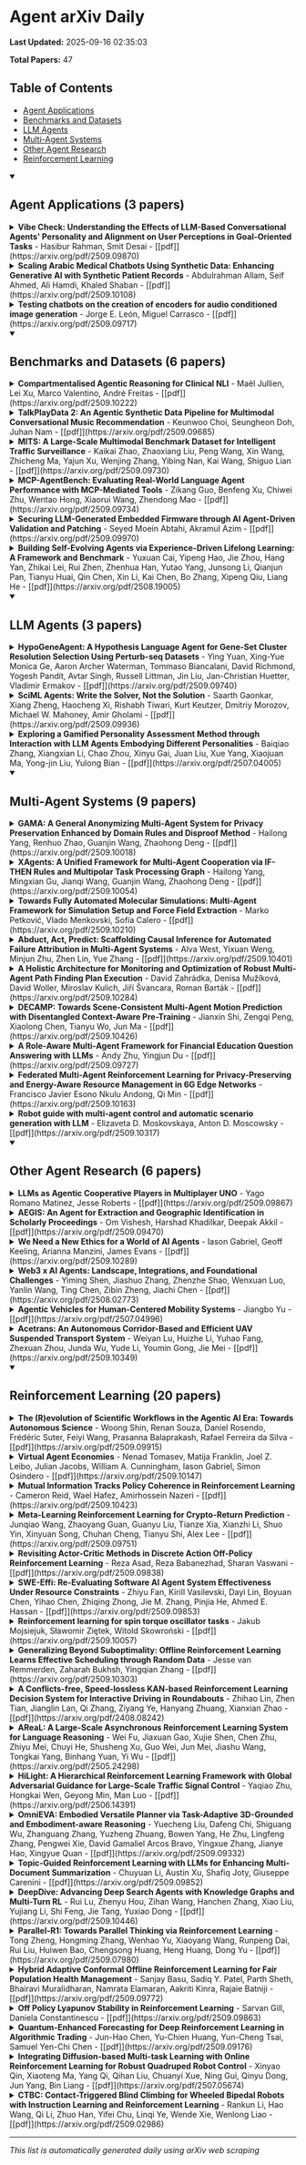 # Agent arXiv Daily

**Last Updated:** 2025-09-16 02:35:03

**Total Papers:** 47

## Table of Contents

- [Agent Applications](#agent-applications)
- [Benchmarks and Datasets](#benchmarks-and-datasets)
- [LLM Agents](#llm-agents)
- [Multi-Agent Systems](#multi-agent-systems)
- [Other Agent Research](#other-agent-research)
- [Reinforcement Learning](#reinforcement-learning)

<details open>
<summary><h2>Agent Applications (3 papers)</h2></summary>

<details>
<summary><strong>Vibe Check: Understanding the Effects of LLM-Based Conversational Agents' Personality and Alignment on User Perceptions in Goal-Oriented Tasks</strong> - Hasibur Rahman, Smit Desai - [[pdf]](https://arxiv.org/pdf/2509.09870)</summary>

**Abstract:** Large language models (LLMs) enable conversational agents (CAs) to express distinctive personalities, raising new questions about how such designs shape user perceptions. This study investigates how personality expression levels and user-agent personality alignment influence perceptions in goal-oriented tasks. In a between-subjects experiment (N=150), participants completed travel planning with CAs exhibiting low, medium, or high expression across the Big Five traits, controlled via our novel Trait Modulation Keys framework. Results revealed an inverted-U relationship: medium expression produced the most positive evaluations across Intelligence, Enjoyment, Anthropomorphism, Intention to Adopt, Trust, and Likeability, significantly outperforming both extremes. Personality alignment further enhanced outcomes, with Extraversion and Emotional Stability emerging as the most influential traits. Cluster analysis identified three distinct compatibility profiles, with "Well-Aligned" users reporting substantially positive perceptions. These findings demonstrate that personality expression and strategic trait alignment constitute optimal design targets for CA personality, offering design implications as LLM-based CAs become increasingly prevalent.

**arXiv ID:** 2509.09870
</details>

<details>
<summary><strong>Scaling Arabic Medical Chatbots Using Synthetic Data: Enhancing Generative AI with Synthetic Patient Records</strong> - Abdulrahman Allam, Seif Ahmed, Ali Hamdi, Khaled Shaban - [[pdf]](https://arxiv.org/pdf/2509.10108)</summary>

**Abstract:** The development of medical chatbots in Arabic is significantly constrained by the scarcity of large-scale, high-quality annotated datasets. While prior efforts compiled a dataset of 20,000 Arabic patient-doctor interactions from social media to fine-tune large language models (LLMs), model scalability and generalization remained limited. In this study, we propose a scalable synthetic data augmentation strategy to expand the training corpus to 100,000 records. Using advanced generative AI systems ChatGPT-4o and Gemini 2.5 Pro we generated 80,000 contextually relevant and medically coherent synthetic question-answer pairs grounded in the structure of the original dataset. These synthetic samples were semantically filtered, manually validated, and integrated into the training pipeline. We fine-tuned five LLMs, including Mistral-7B and AraGPT2, and evaluated their performance using BERTScore metrics and expert-driven qualitative assessments. To further analyze the effectiveness of synthetic sources, we conducted an ablation study comparing ChatGPT-4o and Gemini-generated data independently. The results showed that ChatGPT-4o data consistently led to higher F1-scores and fewer hallucinations across all models. Overall, our findings demonstrate the viability of synthetic augmentation as a practical solution for enhancing domain-specific language models in-low resource medical NLP, paving the way for more inclusive, scalable, and accurate Arabic healthcare chatbot systems.

**arXiv ID:** 2509.10108
</details>

<details>
<summary><strong>Testing chatbots on the creation of encoders for audio conditioned image generation</strong> - Jorge E. León, Miguel Carrasco - [[pdf]](https://arxiv.org/pdf/2509.09717)</summary>

**Abstract:** On one hand, recent advances in chatbots has led to a rising popularity in using these models for coding tasks. On the other hand, modern generative image models primarily rely on text encoders to translate semantic concepts into visual representations, even when there is clear evidence that audio can be employed as input as well. Given the previous, in this work, we explore whether state-of-the-art conversational agents can design effective audio encoders to replace the CLIP text encoder from Stable Diffusion 1.5, enabling image synthesis directly from sound. We prompted five publicly available chatbots to propose neural architectures to work as these audio encoders, with a set of well-explained shared conditions. Each valid suggested encoder was trained on over two million context related audio-image-text observations, and evaluated on held-out validation and test sets using various metrics, together with a qualitative analysis of their generated images. Although almost all chatbots generated valid model designs, none achieved satisfactory results, indicating that their audio embeddings failed to align reliably with those of the original text encoder. Among the proposals, the Gemini audio encoder showed the best quantitative metrics, while the Grok audio encoder produced more coherent images (particularly, when paired with the text encoder). Our findings reveal a shared architectural bias across chatbots and underscore the remaining coding gap that needs to be bridged in future versions of these models. We also created a public demo so everyone could study and try out these audio encoders. Finally, we propose research questions that should be tackled in the future, and encourage other researchers to perform more focused and highly specialized tasks like this one, so the respective chatbots cannot make use of well-known solutions and their creativity/reasoning is fully tested.

**arXiv ID:** 2509.09717
</details>

</details>

<details open>
<summary><h2>Benchmarks and Datasets (6 papers)</h2></summary>

<details>
<summary><strong>Compartmentalised Agentic Reasoning for Clinical NLI</strong> - Maël Jullien, Lei Xu, Marco Valentino, André Freitas - [[pdf]](https://arxiv.org/pdf/2509.10222)</summary>

**Abstract:** A common assumption holds that scaling data and parameters yields increasingly structured, generalisable internal representations. We interrogate this assumption in clinical natural language inference (NLI) by adopting a benchmark decomposed into four reasoning families, Causal Attribution, Compositional Grounding, Epistemic Verification, and Risk State Abstraction, and introducing CARENLI, a Compartmentalised Agentic Reasoning for Clinical NLI that separates knowledge access from principled inference. CARENLI routes each premise, statement pair to a family specific solver and enforces auditable procedures via a planner, verifier, and refiner.
Across four LLMs, CARENLI improves fidelity by up to 42 points, reaching 98.0% in Causal Attribution and 81.2% in Risk State Abstraction. Verifiers flag violations with near-ceiling reliability, while refiners correct a substantial share of epistemic errors. Remaining failures cluster in routing, identifying family classification as the main bottleneck. These results show that LLMs often retain relevant facts but default to heuristics when inference is underspecified, a dissociation CARENLI makes explicit while offering a framework for safer, auditable reasoning.

**arXiv ID:** 2509.10222
</details>

<details>
<summary><strong>TalkPlayData 2: An Agentic Synthetic Data Pipeline for Multimodal Conversational Music Recommendation</strong> - Keunwoo Choi, Seungheon Doh, Juhan Nam - [[pdf]](https://arxiv.org/pdf/2509.09685)</summary>

**Abstract:** We present TalkPlayData 2, a synthetic dataset for multimodal conversational music recommendation generated by an agentic data pipeline. In TalkPlayData 2 pipeline, multiple large language model (LLM) agents are created under various roles with specialized prompts and access to different parts of information, and the chat data is acquired by logging the conversation between the Listener LLM and the Recsys LLM. To cover various conversation scenarios, for each conversation, the Listener LLM is conditioned on a finetuned conversation goal. Finally, all the LLMs are multimodal with audio and images, allowing a simulation of multimodal recommendation and conversation. In the LLM-as-a-judge and subjective evaluation experiments, TalkPlayData 2 achieved the proposed goal in various aspects related to training a generative recommendation model for music. TalkPlayData 2 and its generation code are open-sourced at this https URL.

**arXiv ID:** 2509.09685
</details>

<details>
<summary><strong>MITS: A Large-Scale Multimodal Benchmark Dataset for Intelligent Traffic Surveillance</strong> - Kaikai Zhao, Zhaoxiang Liu, Peng Wang, Xin Wang, Zhicheng Ma, Yajun Xu, Wenjing Zhang, Yibing Nan, Kai Wang, Shiguo Lian - [[pdf]](https://arxiv.org/pdf/2509.09730)</summary>

**Abstract:** General-domain large multimodal models (LMMs) have achieved significant advances in various image-text tasks. However, their performance in the Intelligent Traffic Surveillance (ITS) domain remains limited due to the absence of dedicated multimodal datasets. To address this gap, we introduce MITS (Multimodal Intelligent Traffic Surveillance), the first large-scale multimodal benchmark dataset specifically designed for ITS. MITS includes 170,400 independently collected real-world ITS images sourced from traffic surveillance cameras, annotated with eight main categories and 24 subcategories of ITS-specific objects and events under diverse environmental conditions. Additionally, through a systematic data generation pipeline, we generate high-quality image captions and 5 million instruction-following visual question-answer pairs, addressing five critical ITS tasks: object and event recognition, object counting, object localization, background analysis, and event reasoning. To demonstrate MITS's effectiveness, we fine-tune mainstream LMMs on this dataset, enabling the development of ITS-specific applications. Experimental results show that MITS significantly improves LMM performance in ITS applications, increasing LLaVA-1.5's performance from 0.494 to 0.905 (+83.2%), LLaVA-1.6's from 0.678 to 0.921 (+35.8%), Qwen2-VL's from 0.584 to 0.926 (+58.6%), and Qwen2.5-VL's from 0.732 to 0.930 (+27.0%). We release the dataset, code, and models as open-source, providing high-value resources to advance both ITS and LMM research.

**arXiv ID:** 2509.09730
</details>

<details>
<summary><strong>MCP-AgentBench: Evaluating Real-World Language Agent Performance with MCP-Mediated Tools</strong> - Zikang Guo, Benfeng Xu, Chiwei Zhu, Wentao Hong, Xiaorui Wang, Zhendong Mao - [[pdf]](https://arxiv.org/pdf/2509.09734)</summary>

**Abstract:** The Model Context Protocol (MCP) is rapidly emerging as a pivotal open standard, designed to enhance agent-tool integration and interoperability, and is positioned to unlock a new era of powerful, interconnected, and genuinely utilitarian agentic AI. However, despite MCP's growing adoption, existing benchmarks often fail to capture real-world agent performance within this new paradigm, leading to a distorted perception of their true operational value and an inability to reliably differentiate proficiencies. To bridge this critical evaluation gap, we introduce MCP-AgentBench -- a comprehensive benchmark specifically engineered to rigorously assess language agent capabilities in MCP-mediated tool interactions. Core contributions of MCP-AgentBench include: the establishment of a robust MCP testbed comprising 33 operational servers with 188 distinct tools; the development of a benchmark featuring 600 systematically designed queries distributed across 6 distinct categories of varying interaction complexity; and the introduction of MCP-Eval, a novel outcome-oriented evaluation methodology prioritizing real-world task success. Through extensive empirical evaluation of leading language agents, we provide foundational insights. MCP-AgentBench aims to equip the research community with a standardized and reliable framework to build, validate, and advance agents capable of fully leveraging MCP's transformative benefits, thereby accelerating progress toward truly capable and interoperable AI systems.

**arXiv ID:** 2509.09734
</details>

<details>
<summary><strong>Securing LLM-Generated Embedded Firmware through AI Agent-Driven Validation and Patching</strong> - Seyed Moein Abtahi, Akramul Azim - [[pdf]](https://arxiv.org/pdf/2509.09970)</summary>

**Abstract:** Large Language Models (LLMs) show promise in generating firmware for embedded systems, but often introduce security flaws and fail to meet real-time performance constraints. This paper proposes a three-phase methodology that combines LLM-based firmware generation with automated security validation and iterative refinement in a virtualized environment. Using structured prompts, models like GPT-4 generate firmware for networking and control tasks, deployed on FreeRTOS via QEMU. These implementations are tested using fuzzing, static analysis, and runtime monitoring to detect vulnerabilities such as buffer overflows (CWE-120), race conditions (CWE-362), and denial-of-service threats (CWE-400). Specialized AI agents for Threat Detection, Performance Optimization, and Compliance Verification collaborate to improve detection and remediation. Identified issues are categorized using CWE, then used to prompt targeted LLM-generated patches in an iterative loop. Experiments show a 92.4\% Vulnerability Remediation Rate (37.3\% improvement), 95.8\% Threat Model Compliance, and 0.87 Security Coverage Index. Real-time metrics include 8.6ms worst-case execution time and 195{\mu}s jitter. This process enhances firmware security and performance while contributing an open-source dataset for future research.

**arXiv ID:** 2509.09970
</details>

<details>
<summary><strong>Building Self-Evolving Agents via Experience-Driven Lifelong Learning: A Framework and Benchmark</strong> - Yuxuan Cai, Yipeng Hao, Jie Zhou, Hang Yan, Zhikai Lei, Rui Zhen, Zhenhua Han, Yutao Yang, Junsong Li, Qianjun Pan, Tianyu Huai, Qin Chen, Xin Li, Kai Chen, Bo Zhang, Xipeng Qiu, Liang He - [[pdf]](https://arxiv.org/pdf/2508.19005)</summary>

**Abstract:** As AI advances toward general intelligence, the focus is shifting from systems optimized for static tasks to creating open-ended agents that learn continuously. In this paper, we introduce Experience-driven Lifelong Learning (ELL), a framework for building self-evolving agents capable of continuous growth through real-world interaction. The framework is built on four core principles: (1) Experience Exploration: Agents learn through continuous, self-motivated interaction with dynamic environments, navigating interdependent tasks and generating rich experiential trajectories. (2) Long-term Memory: Agents preserve and structure historical knowledge, including personal experiences, domain expertise, and commonsense reasoning, into a persistent memory system. (3) Skill Learning: Agents autonomously improve by abstracting recurring patterns from experience into reusable skills, which are actively refined and validated for application in new tasks. (4) Knowledge Internalization: Agents internalize explicit and discrete experiences into implicit and intuitive capabilities as "second nature".
We also introduce StuLife, a benchmark dataset for ELL that simulates a student's holistic college journey, from enrollment to academic and personal development, across three core phases and ten detailed sub-scenarios. StuLife is designed around three key paradigm

**arXiv ID:** 2508.19005
</details>

</details>

<details open>
<summary><h2>LLM Agents (3 papers)</h2></summary>

<details>
<summary><strong>HypoGeneAgent: A Hypothesis Language Agent for Gene-Set Cluster Resolution Selection Using Perturb-seq Datasets</strong> - Ying Yuan, Xing-Yue Monica Ge, Aaron Archer Waterman, Tommaso Biancalani, David Richmond, Yogesh Pandit, Avtar Singh, Russell Littman, Jin Liu, Jan-Christian Huetter, Vladimir Ermakov - [[pdf]](https://arxiv.org/pdf/2509.09740)</summary>

**Abstract:** Large-scale single-cell and Perturb-seq investigations routinely involve clustering cells and subsequently annotating each cluster with Gene-Ontology (GO) terms to elucidate the underlying biological programs. However, both stages, resolution selection and functional annotation, are inherently subjective, relying on heuristics and expert curation. We present HYPOGENEAGENT, a large language model (LLM)-driven framework, transforming cluster annotation into a quantitatively optimizable task. Initially, an LLM functioning as a gene-set analyst analyzes the content of each gene program or perturbation module and generates a ranked list of GO-based hypotheses, accompanied by calibrated confidence scores. Subsequently, we embed every predicted description with a sentence-embedding model, compute pair-wise cosine similarities, and let the agent referee panel score (i) the internal consistency of the predictions, high average similarity within the same cluster, termed intra-cluster agreement (ii) their external distinctiveness, low similarity between clusters, termed inter-cluster separation. These two quantities are combined to produce an agent-derived resolution score, which is maximized when clusters exhibit simultaneous coherence and mutual exclusivity. When applied to a public K562 CRISPRi Perturb-seq dataset as a preliminary test, our Resolution Score selects clustering granularities that exhibit alignment with known pathway compared to classical metrics such silhouette score, modularity score for gene functional enrichment summary. These findings establish LLM agents as objective adjudicators of cluster resolution and functional annotation, thereby paving the way for fully automated, context-aware interpretation pipelines in single-cell multi-omics studies.

**arXiv ID:** 2509.09740
</details>

<details>
<summary><strong>SciML Agents: Write the Solver, Not the Solution</strong> - Saarth Gaonkar, Xiang Zheng, Haocheng Xi, Rishabh Tiwari, Kurt Keutzer, Dmitriy Morozov, Michael W. Mahoney, Amir Gholami - [[pdf]](https://arxiv.org/pdf/2509.09936)</summary>

**Abstract:** Recent work in scientific machine learning aims to tackle scientific tasks directly by predicting target values with neural networks (e.g., physics-informed neural networks, neural ODEs, neural operators, etc.), but attaining high accuracy and robustness has been challenging. We explore an alternative view: use LLMs to write code that leverages decades of numerical algorithms. This shifts the burden from learning a solution function to making domain-aware numerical choices. We ask whether LLMs can act as SciML agents that, given a natural-language ODE description, generate runnable code that is scientifically appropriate, selecting suitable solvers (stiff vs. non-stiff), and enforcing stability checks. There is currently no benchmark to measure this kind of capability for scientific computing tasks. As such, we first introduce two new datasets: a diagnostic dataset of adversarial "misleading" problems; and a large-scale benchmark of 1,000 diverse ODE tasks. The diagnostic set contains problems whose superficial appearance suggests stiffness, and that require algebraic simplification to demonstrate non-stiffness; and the large-scale benchmark spans stiff and non-stiff ODE regimes. We evaluate open- and closed-source LLM models along two axes: (i) unguided versus guided prompting with domain-specific knowledge; and (ii) off-the-shelf versus fine-tuned variants. Our evaluation measures both executability and numerical validity against reference solutions. We find that with sufficient context and guided prompts, newer instruction-following models achieve high accuracy on both criteria. In many cases, recent open-source systems perform strongly without fine-tuning, while older or smaller models still benefit from fine-tuning. Overall, our preliminary results indicate that careful prompting and fine-tuning can yield a specialized LLM agent capable of reliably solving simple ODE problems.

**arXiv ID:** 2509.09936
</details>

<details>
<summary><strong>Exploring a Gamified Personality Assessment Method through Interaction with LLM Agents Embodying Different Personalities</strong> - Baiqiao Zhang, Xiangxian Li, Chao Zhou, Xinyu Gai, Juan Liu, Xue Yang, Xiaojuan Ma, Yong-jin Liu, Yulong Bian - [[pdf]](https://arxiv.org/pdf/2507.04005)</summary>

**Abstract:** The low-intrusion and automated personality assessment is receiving increasing attention in psychology and human-computer interaction fields. This study explores an interactive approach for personality assessment, focusing on the multiplicity of personality representation. We propose a framework of Gamified Personality Assessment through Multi-Personality Representations (Multi-PR GPA). The framework leverages Large Language Models to empower virtual agents with different personalities. These agents elicit multifaceted human personality representations through engaging in interactive games. Drawing upon the multi-type textual data generated throughout the interaction, it achieves two modes of personality assessment (i.e., Direct Assessment and Questionnaire-based Assessment) and provides interpretable insights. Grounded in the classic Big Five personality theory, we developed a prototype system and conducted a user study to evaluate the efficacy of Multi-PR GPA. The results affirm the effectiveness of our approach in personality assessment and demonstrate its superior performance when considering the multiplicity of personality representation.

**arXiv ID:** 2507.04005
</details>

</details>

<details open>
<summary><h2>Multi-Agent Systems (9 papers)</h2></summary>

<details>
<summary><strong>GAMA: A General Anonymizing Multi-Agent System for Privacy Preservation Enhanced by Domain Rules and Disproof Method</strong> - Hailong Yang, Renhuo Zhao, Guanjin Wang, Zhaohong Deng - [[pdf]](https://arxiv.org/pdf/2509.10018)</summary>

**Abstract:** With the rapid advancement of Large Language Model (LLM), LLM-based agents exhibit exceptional abilities in understanding and generating natural language, facilitating human-like collaboration and information transmission in LLM-based Multi-Agent System (MAS). High-performance LLMs are often hosted on remote servers in public spaces. When tasks involve privacy data, MAS cannot securely utilize these LLMs without implementing privacy-preserving mechanisms. To address this challenge, we propose a General Anonymizing Multi-Agent system (GAMA), which divides the agents' workspace into private and public spaces and protects privacy through the anonymizing mechanism. In the private space, agents handle sensitive data, while in the public space, only anonymized data is utilized. GAMA incorporates two key modules to mitigate semantic loss caused by anonymization: Domain-Rule-based Knowledge Enhancement (DRKE) and Disproof-based Logic Enhancement (DLE). We evaluate GAMA on two public question-answering datasets: Trivia Creative Writing and Logic Grid Puzzle. The results demonstrate that GAMA has superior performance compared to the state-of-the-art models. To further assess its privacy-preserving capabilities, we designed two new datasets: Knowledge Privacy Preservation and Logic Privacy Preservation. The final results highlight GAMA's exceptional effectiveness in both task processing and privacy preservation.

**arXiv ID:** 2509.10018
</details>

<details>
<summary><strong>XAgents: A Unified Framework for Multi-Agent Cooperation via IF-THEN Rules and Multipolar Task Processing Graph</strong> - Hailong Yang, Mingxian Gu, Jianqi Wang, Guanjin Wang, Zhaohong Deng - [[pdf]](https://arxiv.org/pdf/2509.10054)</summary>

**Abstract:** The rapid advancement of Large Language Models (LLMs) has significantly enhanced the capabilities of Multi-Agent Systems (MAS) in supporting humans with complex, real-world tasks. However, MAS still face challenges in effective task planning when handling highly complex tasks with uncertainty, often resulting in misleading or incorrect outputs that hinder task execution. To address this, we propose XAgents, a unified multi-agent cooperative framework built on a multipolar task processing graph and IF-THEN rules. XAgents uses the multipolar task processing graph to enable dynamic task planning and handle task uncertainty. During subtask processing, it integrates domain-specific IF-THEN rules to constrain agent behaviors, while global rules enhance inter-agent collaboration. We evaluate the performance of XAgents across three distinct datasets, demonstrating that it consistently surpasses state-of-the-art single-agent and multi-agent approaches in both knowledge-typed and logic-typed question-answering tasks. The codes for XAgents are available at: this https URL.

**arXiv ID:** 2509.10054
</details>

<details>
<summary><strong>Towards Fully Automated Molecular Simulations: Multi-Agent Framework for Simulation Setup and Force Field Extraction</strong> - Marko Petković, Vlado Menkovski, Sofía Calero - [[pdf]](https://arxiv.org/pdf/2509.10210)</summary>

**Abstract:** Automated characterization of porous materials has the potential to accelerate materials discovery, but it remains limited by the complexity of simulation setup and force field selection. We propose a multi-agent framework in which LLM-based agents can autonomously understand a characterization task, plan appropriate simulations, assemble relevant force fields, execute them and interpret their results to guide subsequent steps. As a first step toward this vision, we present a multi-agent system for literature-informed force field extraction and automated RASPA simulation setup. Initial evaluations demonstrate high correctness and reproducibility, highlighting this approach's potential to enable fully autonomous, scalable materials characterization.

**arXiv ID:** 2509.10210
</details>

<details>
<summary><strong>Abduct, Act, Predict: Scaffolding Causal Inference for Automated Failure Attribution in Multi-Agent Systems</strong> - Alva West, Yixuan Weng, Minjun Zhu, Zhen Lin, Yue Zhang - [[pdf]](https://arxiv.org/pdf/2509.10401)</summary>

**Abstract:** Failure attribution in multi-agent systems -- pinpointing the exact step where a decisive error occurs -- is a critical yet unsolved challenge. Current methods treat this as a pattern recognition task over long conversation logs, leading to critically low step-level accuracy (below 17\%), which renders them impractical for debugging complex systems. Their core weakness is a fundamental inability to perform robust counterfactual reasoning: to determine if correcting a single action would have actually averted the task failure. To bridge this counterfactual inference gap, we introduce Abduct-Act-Predict (A2P) Scaffolding, a novel agent framework that transforms failure attribution from pattern recognition into a structured causal inference task. A2P explicitly guides a large language model through a formal three-step reasoning process within a single inference pass: (1) Abduction, to infer the hidden root causes behind an agent's actions; (2) Action, to define a minimal corrective intervention; and (3) Prediction, to simulate the subsequent trajectory and verify if the intervention resolves the failure. This structured approach leverages the holistic context of the entire conversation while imposing a rigorous causal logic on the model's analysis. Our extensive experiments on the Who\&When benchmark demonstrate its efficacy. On the Algorithm-Generated dataset, A2P achieves 47.46\% step-level accuracy, a 2.85$\times$ improvement over the 16.67\% of the baseline. On the more complex Hand-Crafted dataset, it achieves 29.31\% step accuracy, a 2.43$\times$ improvement over the baseline's 12.07\%. By reframing the problem through a causal lens, A2P Scaffolding provides a robust, verifiable, and significantly more accurate solution for automated failure attribution.

**arXiv ID:** 2509.10401
</details>

<details>
<summary><strong>A Holistic Architecture for Monitoring and Optimization of Robust Multi-Agent Path Finding Plan Execution</strong> - David Zahrádka, Denisa Mužíková, David Woller, Miroslav Kulich, Jiří Švancara, Roman Barták - [[pdf]](https://arxiv.org/pdf/2509.10284)</summary>

**Abstract:** The goal of Multi-Agent Path Finding (MAPF) is to find a set of paths for a fleet of agents moving in a shared environment such that the agents reach their goals without colliding with each other. In practice, some of the robots executing the plan may get delayed, which can introduce collision risk. Although robust execution methods are used to ensure safety even in the presence of delays, the delays may still have a significant impact on the duration of the execution. At some point, the accumulated delays may become significant enough that instead of continuing with the execution of the original plan, even if it was optimal, there may now exist an alternate plan which will lead to a shorter execution. However, the problem is how to decide when to search for the alternate plan, since it is a costly procedure. In this paper, we propose a holistic architecture for robust execution of MAPF plans, its monitoring and optimization. We exploit a robust execution method called Action Dependency Graph to maintain an estimate of the expected execution duration during the plan's execution. This estimate is used to predict the potential that finding an alternate plan would lead to shorter execution. We empirically evaluate the architecture in experiments in a real-time simulator which we designed to mimic our real-life demonstrator of an autonomous warehouse robotic fleet.

**arXiv ID:** 2509.10284
</details>

<details>
<summary><strong>DECAMP: Towards Scene-Consistent Multi-Agent Motion Prediction with Disentangled Context-Aware Pre-Training</strong> - Jianxin Shi, Zengqi Peng, Xiaolong Chen, Tianyu Wo, Jun Ma - [[pdf]](https://arxiv.org/pdf/2509.10426)</summary>

**Abstract:** Trajectory prediction is a critical component of autonomous driving, essential for ensuring both safety and efficiency on the road. However, traditional approaches often struggle with the scarcity of labeled data and exhibit suboptimal performance in multi-agent prediction scenarios. To address these challenges, we introduce a disentangled context-aware pre-training framework for multi-agent motion prediction, named DECAMP. Unlike existing methods that entangle representation learning with pretext tasks, our framework decouples behavior pattern learning from latent feature reconstruction, prioritizing interpretable dynamics and thereby enhancing scene representation for downstream prediction. Additionally, our framework incorporates context-aware representation learning alongside collaborative spatial-motion pretext tasks, which enables joint optimization of structural and intentional reasoning while capturing the underlying dynamic intentions. Our experiments on the Argoverse 2 benchmark showcase the superior performance of our method, and the results attained underscore its effectiveness in multi-agent motion forecasting. To the best of our knowledge, this is the first context autoencoder framework for multi-agent motion forecasting in autonomous driving. The code and models will be made publicly available.

**arXiv ID:** 2509.10426
</details>

<details>
<summary><strong>A Role-Aware Multi-Agent Framework for Financial Education Question Answering with LLMs</strong> - Andy Zhu, Yingjun Du - [[pdf]](https://arxiv.org/pdf/2509.09727)</summary>

**Abstract:** Question answering (QA) plays a central role in financial education, yet existing large language model (LLM) approaches often fail to capture the nuanced and specialized reasoning required for financial problem-solving. The financial domain demands multistep quantitative reasoning, familiarity with domain-specific terminology, and comprehension of real-world scenarios. We present a multi-agent framework that leverages role-based prompting to enhance performance on domain-specific QA. Our framework comprises a Base Generator, an Evidence Retriever, and an Expert Reviewer agent that work in a single-pass iteration to produce a refined answer. We evaluated our framework on a set of 3,532 expert-designed finance education questions from this http URL, an online learning platform. We leverage retrieval-augmented generation (RAG) for contextual evidence from 6 finance textbooks and prompting strategies for a domain-expert reviewer. Our experiments indicate that critique-based refinement improves answer accuracy by 6.6-8.3% over zero-shot Chain-of-Thought baselines, with the highest performance from Gemini-2.0-Flash. Furthermore, our method enables GPT-4o-mini to achieve performance comparable to the finance-tuned FinGPT-mt_Llama3-8B_LoRA. Our results show a cost-effective approach to enhancing financial QA and offer insights for further research in multi-agent financial LLM systems.

**arXiv ID:** 2509.09727
</details>

<details>
<summary><strong>Federated Multi-Agent Reinforcement Learning for Privacy-Preserving and Energy-Aware Resource Management in 6G Edge Networks</strong> - Francisco Javier Esono Nkulu Andong, Qi Min - [[pdf]](https://arxiv.org/pdf/2509.10163)</summary>

**Abstract:** As sixth-generation (6G) networks move toward ultra-dense, intelligent edge environments, efficient resource management under stringent privacy, mobility, and energy constraints becomes critical. This paper introduces a novel Federated Multi-Agent Reinforcement Learning (Fed-MARL) framework that incorporates cross-layer orchestration of both the MAC layer and application layer for energy-efficient, privacy-preserving, and real-time resource management across heterogeneous edge devices. Each agent uses a Deep Recurrent Q-Network (DRQN) to learn decentralized policies for task offloading, spectrum access, and CPU energy adaptation based on local observations (e.g., queue length, energy, CPU usage, and mobility). To protect privacy, we introduce a secure aggregation protocol based on elliptic curve Diffie Hellman key exchange, which ensures accurate model updates without exposing raw data to semi-honest adversaries. We formulate the resource management problem as a partially observable multi-agent Markov decision process (POMMDP) with a multi-objective reward function that jointly optimizes latency, energy efficiency, spectral efficiency, fairness, and reliability under 6G-specific service requirements such as URLLC, eMBB, and mMTC. Simulation results demonstrate that Fed-MARL outperforms centralized MARL and heuristic baselines in task success rate, latency, energy efficiency, and fairness, while ensuring robust privacy protection and scalability in dynamic, resource-constrained 6G edge networks.

**arXiv ID:** 2509.10163
</details>

<details>
<summary><strong>Robot guide with multi-agent control and automatic scenario generation with LLM</strong> - Elizaveta D. Moskovskaya, Anton D. Moscowsky - [[pdf]](https://arxiv.org/pdf/2509.10317)</summary>

**Abstract:** The work describes the development of a hybrid control architecture for an anthropomorphic tour guide robot, combining a multi-agent resource management system with automatic behavior scenario generation based on large language models. The proposed approach aims to overcome the limitations of traditional systems, which rely on manual tuning of behavior scenarios. These limitations include manual configuration, low flexibility, and lack of naturalness in robot behavior. The process of preparing tour scenarios is implemented through a two-stage generation: first, a stylized narrative is created, then non-verbal action tags are integrated into the text. The multi-agent system ensures coordination and conflict resolution during the execution of parallel actions, as well as maintaining default behavior after the completion of main operations, contributing to more natural robot behavior. The results obtained from the trial demonstrate the potential of the proposed approach for automating and scaling social robot control systems.

**arXiv ID:** 2509.10317
</details>

</details>

<details open>
<summary><h2>Other Agent Research (6 papers)</h2></summary>

<details>
<summary><strong>LLMs as Agentic Cooperative Players in Multiplayer UNO</strong> - Yago Romano Matinez, Jesse Roberts - [[pdf]](https://arxiv.org/pdf/2509.09867)</summary>

**Abstract:** LLMs promise to assist humans -- not just by answering questions, but by offering useful guidance across a wide range of tasks. But how far does that assistance go? Can a large language model based agent actually help someone accomplish their goal as an active participant? We test this question by engaging an LLM in UNO, a turn-based card game, asking it not to win but instead help another player to do so. We built a tool that allows decoder-only LLMs to participate as agents within the RLCard game environment. These models receive full game-state information and respond using simple text prompts under two distinct prompting strategies. We evaluate models ranging from small (1B parameters) to large (70B parameters) and explore how model scale impacts performance. We find that while all models were able to successfully outperform a random baseline when playing UNO, few were able to significantly aid another player.

**arXiv ID:** 2509.09867
</details>

<details>
<summary><strong>AEGIS: An Agent for Extraction and Geographic Identification in Scholarly Proceedings</strong> - Om Vishesh, Harshad Khadilkar, Deepak Akkil - [[pdf]](https://arxiv.org/pdf/2509.09470)</summary>

**Abstract:** Keeping pace with the rapid growth of academia literature presents a significant challenge for researchers, funding bodies, and academic societies. To address the time-consuming manual effort required for scholarly discovery, we present a novel, fully automated system that transitions from data discovery to direct action. Our pipeline demonstrates how a specialized AI agent, 'Agent-E', can be tasked with identifying papers from specific geographic regions within conference proceedings and then executing a Robotic Process Automation (RPA) to complete a predefined action, such as submitting a nomination form. We validated our system on 586 papers from five different conferences, where it successfully identified every target paper with a recall of 100% and a near perfect accuracy of 99.4%. This demonstration highlights the potential of task-oriented AI agents to not only filter information but also to actively participate in and accelerate the workflows of the academic community.

**arXiv ID:** 2509.09470
</details>

<details>
<summary><strong>We Need a New Ethics for a World of AI Agents</strong> - Iason Gabriel, Geoff Keeling, Arianna Manzini, James Evans - [[pdf]](https://arxiv.org/pdf/2509.10289)</summary>

**Abstract:** The deployment of capable AI agents raises fresh questions about safety, human-machine relationships and social coordination. We argue for greater engagement by scientists, scholars, engineers and policymakers with the implications of a world increasingly populated by AI agents. We explore key challenges that must be addressed to ensure that interactions between humans and agents, and among agents themselves, remain broadly beneficial.

**arXiv ID:** 2509.10289
</details>

<details>
<summary><strong>Web3 x AI Agents: Landscape, Integrations, and Foundational Challenges</strong> - Yiming Shen, Jiashuo Zhang, Zhenzhe Shao, Wenxuan Luo, Yanlin Wang, Ting Chen, Zibin Zheng, Jiachi Chen - [[pdf]](https://arxiv.org/pdf/2508.02773)</summary>

**Abstract:** The convergence of Web3 technologies and AI agents represents a rapidly evolving frontier poised to reshape decentralized ecosystems. This paper presents the first and most comprehensive analysis of the intersection between Web3 and AI agents, examining five critical dimensions: landscape, economics, governance, security, and trust mechanisms. Through an analysis of 133 existing projects, we first develop a taxonomy and systematically map the current market landscape (RQ1), identifying distinct patterns in project distribution and capitalization. Building upon these findings, we further investigate four key integrations: (1) the role of AI agents in participating in and optimizing decentralized finance (RQ2); (2) their contribution to enhancing Web3 governance mechanisms (RQ3); (3) their capacity to strengthen Web3 security via intelligent vulnerability detection and automated smart contract auditing (RQ4); and (4) the establishment of robust reliability frameworks for AI agent operations leveraging Web3's inherent trust infrastructure (RQ5). By synthesizing these dimensions, we identify key integration patterns, highlight foundational challenges related to scalability, security, and ethics, and outline critical considerations for future research toward building robust, intelligent, and trustworthy decentralized systems with effective AI agent interactions.

**arXiv ID:** 2508.02773
</details>

<details>
<summary><strong>Agentic Vehicles for Human-Centered Mobility Systems</strong> - Jiangbo Yu - [[pdf]](https://arxiv.org/pdf/2507.04996)</summary>

**Abstract:** Autonomy, from the Greek autos (self) and nomos (law), refers to the capacity to operate according to internal rules without external control. Autonomous vehicles (AuVs) are therefore understood as systems that perceive their environment and execute pre-programmed tasks independently of external input, consistent with the SAE levels of automated driving. Yet recent research and real-world deployments have begun to showcase vehicles that exhibit behaviors outside the scope of this definition. These include natural language interaction with humans, goal adaptation, contextual reasoning, external tool use, and the handling of unforeseen ethical dilemmas, enabled in part by multimodal large language models (LLMs). These developments highlight not only a gap between technical autonomy and the broader cognitive and social capacities required for human-centered mobility, but also the emergence of a form of vehicle intelligence that currently lacks a clear designation. To address this gap, the paper introduces the concept of agentic vehicles (AgVs): vehicles that integrate agentic AI systems to reason, adapt, and interact within complex environments. It synthesizes recent advances in agentic systems and suggests how AgVs can complement and even reshape conventional autonomy to ensure mobility services are aligned with user and societal needs. The paper concludes by outlining key challenges in the development and governance of AgVs and their potential role in shaping future agentic transportation systems.

**arXiv ID:** 2507.04996
</details>

<details>
<summary><strong>Acetrans: An Autonomous Corridor-Based and Efficient UAV Suspended Transport System</strong> - Weiyan Lu, Huizhe Li, Yuhao Fang, Zhexuan Zhou, Junda Wu, Yude Li, Youmin Gong, Jie Mei - [[pdf]](https://arxiv.org/pdf/2509.10349)</summary>

**Abstract:** Unmanned aerial vehicles (UAVs) with suspended payloads offer significant advantages for aerial transportation in complex and cluttered environments. However, existing systems face critical limitations, including unreliable perception of the cable-payload dynamics, inefficient planning in large-scale environments, and the inability to guarantee whole-body safety under cable bending and external disturbances. This paper presents Acetrans, an Autonomous, Corridor-based, and Efficient UAV suspended transport system that addresses these challenges through a unified perception, planning, and control framework. A LiDAR-IMU fusion module is proposed to jointly estimate both payload pose and cable shape under taut and bent modes, enabling robust whole-body state estimation and real-time filtering of cable point clouds. To enhance planning scalability, we introduce the Multi-size-Aware Configuration-space Iterative Regional Inflation (MACIRI) algorithm, which generates safe flight corridors while accounting for varying UAV and payload geometries. A spatio-temporal, corridor-constrained trajectory optimization scheme is then developed to ensure dynamically feasible and collision-free trajectories. Finally, a nonlinear model predictive controller (NMPC) augmented with cable-bending constraints provides robust whole-body safety during execution. Simulation and experimental results validate the effectiveness of Acetrans, demonstrating substantial improvements in perception accuracy, planning efficiency, and control safety compared to state-of-the-art methods.

**arXiv ID:** 2509.10349
</details>

</details>

<details open>
<summary><h2>Reinforcement Learning (20 papers)</h2></summary>

<details>
<summary><strong>The (R)evolution of Scientific Workflows in the Agentic AI Era: Towards Autonomous Science</strong> - Woong Shin, Renan Souza, Daniel Rosendo, Frédéric Suter, Feiyi Wang, Prasanna Balaprakash, Rafael Ferreira da Silva - [[pdf]](https://arxiv.org/pdf/2509.09915)</summary>

**Abstract:** Modern scientific discovery increasingly requires coordinating distributed facilities and heterogeneous resources, forcing researchers to act as manual workflow coordinators rather than scientists. Advances in AI leading to AI agents show exciting new opportunities that can accelerate scientific discovery by providing intelligence as a component in the ecosystem. However, it is unclear how this new capability would materialize and integrate in the real world. To address this, we propose a conceptual framework where workflows evolve along two dimensions which are intelligence (from static to intelligent) and composition (from single to swarm) to chart an evolutionary path from current workflow management systems to fully autonomous, distributed scientific laboratories. With these trajectories in mind, we present an architectural blueprint that can help the community take the next steps towards harnessing the opportunities in autonomous science with the potential for 100x discovery acceleration and transformational scientific workflows.

**arXiv ID:** 2509.09915
</details>

<details>
<summary><strong>Virtual Agent Economies</strong> - Nenad Tomasev, Matija Franklin, Joel Z. Leibo, Julian Jacobs, William A. Cunningham, Iason Gabriel, Simon Osindero - [[pdf]](https://arxiv.org/pdf/2509.10147)</summary>

**Abstract:** The rapid adoption of autonomous AI agents is giving rise to a new economic layer where agents transact and coordinate at scales and speeds beyond direct human oversight. We propose the "sandbox economy" as a framework for analyzing this emergent system, characterizing it along two key dimensions: its origins (emergent vs. intentional) and its degree of separateness from the established human economy (permeable vs. impermeable). Our current trajectory points toward a spontaneous emergence of a vast and highly permeable AI agent economy, presenting us with opportunities for an unprecedented degree of coordination as well as significant challenges, including systemic economic risk and exacerbated inequality. Here we discuss a number of possible design choices that may lead to safely steerable AI agent markets. In particular, we consider auction mechanisms for fair resource allocation and preference resolution, the design of AI "mission economies" to coordinate around achieving collective goals, and socio-technical infrastructure needed to ensure trust, safety, and accountability. By doing this, we argue for the proactive design of steerable agent markets to ensure the coming technological shift aligns with humanity's long-term collective flourishing.

**arXiv ID:** 2509.10147
</details>

<details>
<summary><strong>Mutual Information Tracks Policy Coherence in Reinforcement Learning</strong> - Cameron Reid, Wael Hafez, Amirhossein Nazeri - [[pdf]](https://arxiv.org/pdf/2509.10423)</summary>

**Abstract:** Reinforcement Learning (RL) agents deployed in real-world environments face degradation from sensor faults, actuator wear, and environmental shifts, yet lack intrinsic mechanisms to detect and diagnose these failures. We present an information-theoretic framework that reveals both the fundamental dynamics of RL and provides practical methods for diagnosing deployment-time anomalies. Through analysis of state-action mutual information patterns in a robotic control task, we first demonstrate that successful learning exhibits characteristic information signatures: mutual information between states and actions steadily increases from 0.84 to 2.83 bits (238% growth) despite growing state entropy, indicating that agents develop increasingly selective attention to task-relevant patterns. Intriguingly, states, actions and next states joint mutual information, MI(S,A;S'), follows an inverted U-curve, peaking during early learning before declining as the agent specializes suggesting a transition from broad exploration to efficient exploitation. More immediately actionable, we show that information metrics can differentially diagnose system failures: observation-space, i.e., states noise (sensor faults) produces broad collapses across all information channels with pronounced drops in state-action coupling, while action-space noise (actuator faults) selectively disrupts action-outcome predictability while preserving state-action relationships. This differential diagnostic capability demonstrated through controlled perturbation experiments enables precise fault localization without architectural modifications or performance degradation. By establishing information patterns as both signatures of learning and diagnostic for system health, we provide the foundation for adaptive RL systems capable of autonomous fault detection and policy adjustment based on information-theoretic principles.

**arXiv ID:** 2509.10423
</details>

<details>
<summary><strong>Meta-Learning Reinforcement Learning for Crypto-Return Prediction</strong> - Junqiao Wang, Zhaoyang Guan, Guanyu Liu, Tianze Xia, Xianzhi Li, Shuo Yin, Xinyuan Song, Chuhan Cheng, Tianyu Shi, Alex Lee - [[pdf]](https://arxiv.org/pdf/2509.09751)</summary>

**Abstract:** Predicting cryptocurrency returns is notoriously difficult: price movements are driven by a fast-shifting blend of on-chain activity, news flow, and social sentiment, while labeled training data are scarce and expensive. In this paper, we present Meta-RL-Crypto, a unified transformer-based architecture that unifies meta-learning and reinforcement learning (RL) to create a fully self-improving trading agent. Starting from a vanilla instruction-tuned LLM, the agent iteratively alternates between three roles-actor, judge, and meta-judge-in a closed-loop architecture. This learning process requires no additional human supervision. It can leverage multimodal market inputs and internal preference feedback. The agent in the system continuously refines both the trading policy and evaluation criteria. Experiments across diverse market regimes demonstrate that Meta-RL-Crypto shows good performance on the technical indicators of the real market and outperforming other LLM-based baselines.

**arXiv ID:** 2509.09751
</details>

<details>
<summary><strong>Revisiting Actor-Critic Methods in Discrete Action Off-Policy Reinforcement Learning</strong> - Reza Asad, Reza Babanezhad, Sharan Vaswani - [[pdf]](https://arxiv.org/pdf/2509.09838)</summary>

**Abstract:** Value-based approaches such as DQN are the default methods for off-policy reinforcement learning with discrete-action environments such as Atari. Common policy-based methods are either on-policy and do not effectively learn from off-policy data (e.g. PPO), or have poor empirical performance in the discrete-action setting (e.g. SAC). Consequently, starting from discrete SAC (DSAC), we revisit the design of actor-critic methods in this setting. First, we determine that the coupling between the actor and critic entropy is the primary reason behind the poor performance of DSAC. We demonstrate that by merely decoupling these components, DSAC can have comparable performance as DQN. Motivated by this insight, we introduce a flexible off-policy actor-critic framework that subsumes DSAC as a special case. Our framework allows using an m-step Bellman operator for the critic update, and enables combining standard policy optimization methods with entropy regularization to instantiate the resulting actor objective. Theoretically, we prove that the proposed methods can guarantee convergence to the optimal regularized value function in the tabular setting. Empirically, we demonstrate that these methods can approach the performance of DQN on standard Atari games, and do so even without entropy regularization or explicit exploration.

**arXiv ID:** 2509.09838
</details>

<details>
<summary><strong>SWE-Effi: Re-Evaluating Software AI Agent System Effectiveness Under Resource Constraints</strong> - Zhiyu Fan, Kirill Vasilevski, Dayi Lin, Boyuan Chen, Yihao Chen, Zhiqing Zhong, Jie M. Zhang, Pinjia He, Ahmed E. Hassan - [[pdf]](https://arxiv.org/pdf/2509.09853)</summary>

**Abstract:** The advancement of large language models (LLMs) and code agents has demonstrated significant potential to assist software engineering (SWE) tasks, such as autonomous issue resolution and feature addition. Existing AI for software engineering leaderboards (e.g., SWE-bench) focus solely on solution accuracy, ignoring the crucial factor of effectiveness in a resource-constrained world. This is a universal problem that also exists beyond software engineering tasks: any AI system should be more than correct - it must also be cost-effective. To address this gap, we introduce SWE-Effi, a set of new metrics to re-evaluate AI systems in terms of holistic effectiveness scores. We define effectiveness as the balance between the accuracy of outcome (e.g., issue resolve rate) and the resources consumed (e.g., token and time). In this paper, we specifically focus on the software engineering scenario by re-ranking popular AI systems for issue resolution on a subset of the SWE-bench benchmark using our new multi-dimensional metrics. We found that AI system's effectiveness depends not just on the scaffold itself, but on how well it integrates with the base model, which is key to achieving strong performance in a resource-efficient manner. We also identified systematic challenges such as the "token snowball" effect and, more significantly, a pattern of "expensive failures". In these cases, agents consume excessive resources while stuck on unsolvable tasks - an issue that not only limits practical deployment but also drives up the cost of failed rollouts during RL training. Lastly, we observed a clear trade-off between effectiveness under the token budget and effectiveness under the time budget, which plays a crucial role in managing project budgets and enabling scalable reinforcement learning, where fast responses are essential.

**arXiv ID:** 2509.09853
</details>

<details>
<summary><strong>Reinforcement learning for spin torque oscillator tasks</strong> - Jakub Mojsiejuk, Sławomir Ziętek, Witold Skowroński - [[pdf]](https://arxiv.org/pdf/2509.10057)</summary>

**Abstract:** We address the problem of automatic synchronisation of the spintronic oscillator (STO) by means of reinforcement learning (RL). A numerical solution of the macrospin Landau-Lifschitz-Gilbert-Slonczewski equation is used to simulate the STO and we train the two types of RL agents to synchronise with a target frequency within a fixed number of steps. We explore modifications to this base task and show an improvement in both convergence and energy efficiency of the synchronisation that can be easily achieved in the simulated environment.

**arXiv ID:** 2509.10057
</details>

<details>
<summary><strong>Generalizing Beyond Suboptimality: Offline Reinforcement Learning Learns Effective Scheduling through Random Data</strong> - Jesse van Remmerden, Zaharah Bukhsh, Yingqian Zhang - [[pdf]](https://arxiv.org/pdf/2509.10303)</summary>

**Abstract:** The Job-Shop Scheduling Problem (JSP) and Flexible Job-Shop Scheduling Problem (FJSP), are canonical combinatorial optimization problems with wide-ranging applications in industrial operations. In recent years, many online reinforcement learning (RL) approaches have been proposed to learn constructive heuristics for JSP and FJSP. Although effective, these online RL methods require millions of interactions with simulated environments that may not capture real-world complexities, and their random policy initialization leads to poor sample efficiency. To address these limitations, we introduce Conservative Discrete Quantile Actor-Critic (CDQAC), a novel offline RL algorithm that learns effective scheduling policies directly from historical data, eliminating the need for costly online interactions, while maintaining the ability to improve upon suboptimal training data. CDQAC couples a quantile-based critic with a delayed policy update, estimating the return distribution of each machine-operation pair rather than selecting pairs outright. Our extensive experiments demonstrate CDQAC's remarkable ability to learn from diverse data sources. CDQAC consistently outperforms the original data-generating heuristics and surpasses state-of-the-art offline and online RL baselines. In addition, CDQAC is highly sample efficient, requiring only 10-20 training instances to learn high-quality policies. Surprisingly, we find that CDQAC performs better when trained on data generated by a random heuristic than when trained on higher-quality data from genetic algorithms and priority dispatching rules.

**arXiv ID:** 2509.10303
</details>

<details>
<summary><strong>A Conflicts-free, Speed-lossless KAN-based Reinforcement Learning Decision System for Interactive Driving in Roundabouts</strong> - Zhihao Lin, Zhen Tian, Jianglin Lan, Qi Zhang, Ziyang Ye, Hanyang Zhuang, Xianxian Zhao - [[pdf]](https://arxiv.org/pdf/2408.08242)</summary>

**Abstract:** Safety and efficiency are crucial for autonomous driving in roundabouts, especially mixed traffic with both autonomous vehicles (AVs) and human-driven vehicles. This paper presents a learning-based algorithm that promotes safe and efficient driving across varying roundabout traffic conditions. A deep Q-learning network is used to learn optimal strategies in complex multi-vehicle roundabout scenarios, while a Kolmogorov-Arnold Network (KAN) improves the AVs' environmental understanding. To further enhance safety, an action inspector filters unsafe actions, and a route planner optimizes driving efficiency. Moreover, model predictive control ensures stability and precision in execution. Experimental results demonstrate that the proposed system consistently outperforms state-of-the-art methods, achieving fewer collisions, reduced travel time, and stable training with smooth reward convergence.

**arXiv ID:** 2408.08242
</details>

<details>
<summary><strong>AReaL: A Large-Scale Asynchronous Reinforcement Learning System for Language Reasoning</strong> - Wei Fu, Jiaxuan Gao, Xujie Shen, Chen Zhu, Zhiyu Mei, Chuyi He, Shusheng Xu, Guo Wei, Jun Mei, Jiashu Wang, Tongkai Yang, Binhang Yuan, Yi Wu - [[pdf]](https://arxiv.org/pdf/2505.24298)</summary>

**Abstract:** Reinforcement learning (RL) has become a dominant paradigm for training large language models (LLMs), particularly for reasoning tasks. Effective RL for LLMs requires massive parallelization and poses an urgent need for efficient training systems. Most existing large-scale RL systems for LLMs are synchronous, alternating generation and training in a batch setting where rollouts in each training batch are generated by the same model. This approach stabilizes RL training but suffers from severe system-level inefficiency: generation must wait until the longest output in the batch is completed before model updates, resulting in GPU underutilization. We present AReaL, a fully asynchronous RL system that completely decouples generation from training. Rollout workers in AReaL continuously generate new outputs without waiting, while training workers update the model whenever a batch of data is collected. AReaL also incorporates a collection of system-level optimizations, leading to substantially higher GPU utilization. To stabilize RL training, AReaL balances the workload of rollout and training workers to control data staleness, and adopts a staleness-enhanced PPO variant to better handle outdated training samples. Extensive experiments on math and code reasoning benchmarks show that AReaL achieves up to 2.77$\times$ training speedup compared to synchronous systems with the same number of GPUs and matched or improved final performance. The code of AReaL is available at this https URL.

**arXiv ID:** 2505.24298
</details>

<details>
<summary><strong>HiLight: A Hierarchical Reinforcement Learning Framework with Global Adversarial Guidance for Large-Scale Traffic Signal Control</strong> - Yaqiao Zhu, Hongkai Wen, Geyong Min, Man Luo - [[pdf]](https://arxiv.org/pdf/2506.14391)</summary>

**Abstract:** Efficient traffic signal control (TSC) is essential for mitigating urban congestion, yet existing reinforcement learning (RL) methods face challenges in scaling to large networks while maintaining global coordination. Centralized RL suffers from scalability issues, while decentralized approaches often lack unified objectives, resulting in limited network-level efficiency. In this paper, we propose HiLight, a hierarchical reinforcement learning framework with global adversarial guidance for large-scale TSC. HiLight consists of a high-level Meta-Policy, which partitions the traffic network into subregions and generates sub-goals using a Transformer-LSTM architecture, and a low-level Sub-Policy, which controls individual intersections with global awareness. To improve the alignment between global planning and local execution, we introduce an adversarial training mechanism, where the Meta-Policy generates challenging yet informative sub-goals, and the Sub-Policy learns to surpass these targets, leading to more effective coordination. We evaluate HiLight across both synthetic and real-world benchmarks, and additionally construct a large-scale Manhattan network with diverse traffic conditions, including peak transitions, adverse weather, and holiday surges. Experimental results show that HiLight exhibits significant advantages in large-scale scenarios and remains competitive across standard benchmarks of varying sizes.

**arXiv ID:** 2506.14391
</details>

<details>
<summary><strong>OmniEVA: Embodied Versatile Planner via Task-Adaptive 3D-Grounded and Embodiment-aware Reasoning</strong> - Yuecheng Liu, Dafeng Chi, Shiguang Wu, Zhanguang Zhang, Yuzheng Zhuang, Bowen Yang, He Zhu, Lingfeng Zhang, Pengwei Xie, David Gamaliel Arcos Bravo, Yingxue Zhang, Jianye Hao, Xingyue Quan - [[pdf]](https://arxiv.org/pdf/2509.09332)</summary>

**Abstract:** Recent advances in multimodal large language models (MLLMs) have opened new opportunities for embodied intelligence, enabling multimodal understanding, reasoning, and interaction, as well as continuous spatial decision-making. Nevertheless, current MLLM-based embodied systems face two critical limitations. First, Geometric Adaptability Gap: models trained solely on 2D inputs or with hard-coded 3D geometry injection suffer from either insufficient spatial information or restricted 2D generalization, leading to poor adaptability across tasks with diverse spatial demands. Second, Embodiment Constraint Gap: prior work often neglects the physical constraints and capacities of real robots, resulting in task plans that are theoretically valid but practically infeasible. To address these gaps, we introduce OmniEVA -- an embodied versatile planner that enables advanced embodied reasoning and task planning through two pivotal innovations: (1) a Task-Adaptive 3D Grounding mechanism, which introduces a gated router to perform explicit selective regulation of 3D fusion based on contextual requirements, enabling context-aware 3D grounding for diverse embodied tasks. (2) an Embodiment-Aware Reasoning framework that jointly incorporates task goals and embodiment constraints into the reasoning loop, resulting in planning decisions that are both goal-directed and executable. Extensive experimental results demonstrate that OmniEVA not only achieves state-of-the-art general embodied reasoning performance, but also exhibits a strong ability across a wide range of downstream scenarios. Evaluations of a suite of proposed embodied benchmarks, including both primitive and composite tasks, confirm its robust and versatile planning capabilities. Project page: this https URL

**arXiv ID:** 2509.09332
</details>

<details>
<summary><strong>Topic-Guided Reinforcement Learning with LLMs for Enhancing Multi-Document Summarization</strong> - Chuyuan Li, Austin Xu, Shafiq Joty, Giuseppe Carenini - [[pdf]](https://arxiv.org/pdf/2509.09852)</summary>

**Abstract:** A key challenge in Multi-Document Summarization (MDS) is effectively integrating information from multiple sources while maintaining coherence and topical relevance. While Large Language Models have shown impressive results in single-document summarization, their performance on MDS still leaves room for improvement. In this paper, we propose a topic-guided reinforcement learning approach to improve content selection in MDS. We first show that explicitly prompting models with topic labels enhances the informativeness of the generated summaries. Building on this insight, we propose a novel topic reward within the Group Relative Policy Optimization (GRPO) framework to measure topic alignment between the generated summary and source documents. Experimental results on the Multi-News and Multi-XScience datasets demonstrate that our method consistently outperforms strong baselines, highlighting the effectiveness of leveraging topical cues in MDS.

**arXiv ID:** 2509.09852
</details>

<details>
<summary><strong>DeepDive: Advancing Deep Search Agents with Knowledge Graphs and Multi-Turn RL</strong> - Rui Lu, Zhenyu Hou, Zihan Wang, Hanchen Zhang, Xiao Liu, Yujiang Li, Shi Feng, Jie Tang, Yuxiao Dong - [[pdf]](https://arxiv.org/pdf/2509.10446)</summary>

**Abstract:** Augmenting large language models (LLMs) with browsing tools substantially improves their potential as deep search agents to solve complex, real-world tasks. Yet, open LLMs still perform poorly in such settings due to limited long-horizon reasoning capacity with browsing tools and the lack of sufficiently difficult supervised data. To address these challenges, we present DeepDive to advance deep search agents. First, we propose a strategy to automatically synthesize complex, difficult, and hard-to-find questions from open knowledge graphs. Second, we apply end-to-end multi-turn reinforcement learning (RL) to enhance LLMs' long-horizon reasoning with deep search. Experiments show that DeepDive-32B achieves a new open-source competitive result on BrowseComp, outperforming WebSailor, DeepSeek-R1-Browse, and Search-o1. We demonstrate that multi-turn RL training improves deep search ability and significantly contributes to the performance improvements across multiple benchmarks. We observe that DeepDive enables test-time scaling of tool calls and parallel sampling. All datasets, models, and code are publicly available at this https URL.

**arXiv ID:** 2509.10446
</details>

<details>
<summary><strong>Parallel-R1: Towards Parallel Thinking via Reinforcement Learning</strong> - Tong Zheng, Hongming Zhang, Wenhao Yu, Xiaoyang Wang, Runpeng Dai, Rui Liu, Huiwen Bao, Chengsong Huang, Heng Huang, Dong Yu - [[pdf]](https://arxiv.org/pdf/2509.07980)</summary>

**Abstract:** Parallel thinking has emerged as a novel approach for enhancing the reasoning capabilities of large language models (LLMs) by exploring multiple reasoning paths concurrently. However, activating such capabilities through training remains challenging, as existing methods predominantly rely on supervised fine-tuning (SFT) over synthetic data, which encourages teacher-forced imitation rather than exploration and generalization. Different from them, we propose \textbf{Parallel-R1}, the first reinforcement learning (RL) framework that enables parallel thinking behaviors for complex real-world reasoning tasks. Our framework employs a progressive curriculum that explicitly addresses the cold-start problem in training parallel thinking with RL. We first use SFT on prompt-generated trajectories from easier tasks to instill the parallel thinking ability, then transition to RL to explore and generalize this skill on harder problems. Experiments on various math benchmarks, including MATH, AMC23, and AIME, show that Parallel-R1 successfully instills parallel thinking, leading to 8.4% accuracy improvements over the sequential thinking model trained directly on challenging tasks with RL. Further analysis reveals a clear shift in the model's thinking behavior: at an early stage, it uses parallel thinking as an exploration strategy, while in a later stage, it uses the same capability for multi-perspective verification. Most significantly, we validate parallel thinking as a \textbf{mid-training exploration scaffold}, where this temporary exploratory phase unlocks a higher performance ceiling after RL, yielding a 42.9% improvement over the baseline on AIME25. Our model, data, and code will be open-source at this https URL.

**arXiv ID:** 2509.07980
</details>

<details>
<summary><strong>Hybrid Adaptive Conformal Offline Reinforcement Learning for Fair Population Health Management</strong> - Sanjay Basu, Sadiq Y. Patel, Parth Sheth, Bhairavi Muralidharan, Namrata Elamaran, Aakriti Kinra, Rajaie Batniji - [[pdf]](https://arxiv.org/pdf/2509.09772)</summary>

**Abstract:** Population health management programs for Medicaid populations coordinate longitudinal outreach and services (e.g., benefits navigation, behavioral health, social needs support, and clinical scheduling) and must be safe, fair, and auditable. We present a Hybrid Adaptive Conformal Offline Reinforcement Learning (HACO) framework that separates risk calibration from preference optimization to generate conservative action recommendations at scale. In our setting, each step involves choosing among common coordination actions (e.g., which member to contact, by which modality, and whether to route to a specialized service) while controlling the near-term risk of adverse utilization events (e.g., unplanned emergency department visits or hospitalizations). Using a de-identified operational dataset from Waymark comprising 2.77 million sequential decisions across 168,126 patients, HACO (i) trains a lightweight risk model for adverse events, (ii) derives a conformal threshold to mask unsafe actions at a target risk level, and (iii) learns a preference policy on the resulting safe subset. We evaluate policies with a version-agnostic fitted Q evaluation (FQE) on stratified subsets and audit subgroup performance across age, sex, and race. HACO achieves strong risk discrimination (AUC ~0.81) with a calibrated threshold ( {\tau} ~0.038 at {\alpha} = 0.10), while maintaining high safe coverage. Subgroup analyses reveal systematic differences in estimated value across demographics, underscoring the importance of fairness auditing. Our results show that conformal risk gating integrates cleanly with offline RL to deliver conservative, auditable decision support for population health management teams.

**arXiv ID:** 2509.09772
</details>

<details>
<summary><strong>Off Policy Lyapunov Stability in Reinforcement Learning</strong> - Sarvan Gill, Daniela Constantinescu - [[pdf]](https://arxiv.org/pdf/2509.09863)</summary>

**Abstract:** Traditional reinforcement learning lacks the ability to provide stability guarantees. More recent algorithms learn Lyapunov functions alongside the control policies to ensure stable learning. However, the current self-learned Lyapunov functions are sample inefficient due to their on-policy nature. This paper introduces a method for learning Lyapunov functions off-policy and incorporates the proposed off-policy Lyapunov function into the Soft Actor Critic and Proximal Policy Optimization algorithms to provide them with a data efficient stability certificate. Simulations of an inverted pendulum and a quadrotor illustrate the improved performance of the two algorithms when endowed with the proposed off-policy Lyapunov function.

**arXiv ID:** 2509.09863
</details>

<details>
<summary><strong>Quantum-Enhanced Forecasting for Deep Reinforcement Learning in Algorithmic Trading</strong> - Jun-Hao Chen, Yu-Chien Huang, Yun-Cheng Tsai, Samuel Yen-Chi Chen - [[pdf]](https://arxiv.org/pdf/2509.09176)</summary>

**Abstract:** The convergence of quantum-inspired neural networks and deep reinforcement learning offers a promising avenue for financial trading. We implemented a trading agent for USD/TWD by integrating Quantum Long Short-Term Memory (QLSTM) for short-term trend prediction with Quantum Asynchronous Advantage Actor-Critic (QA3C), a quantum-enhanced variant of the classical A3C. Trained on data from 2000-01-01 to 2025-04-30 (80\% training, 20\% testing), the long-only agent achieves 11.87\% return over around 5 years with 0.92\% max drawdown, outperforming several currency ETFs. We detail state design (QLSTM features and indicators), reward function for trend-following/risk control, and multi-core training. Results show hybrid models yield competitive FX trading performance. Implications include QLSTM's effectiveness for small-profit trades with tight risk and future enhancements. Key hyperparameters: QLSTM sequence length$=$4, QA3C workers$=$8. Limitations: classical quantum simulation and simplified strategy. \footnote{The views expressed in this article are those of the authors and do not represent the views of Wells Fargo. This article is for informational purposes only. Nothing contained in this article should be construed as investment advice. Wells Fargo makes no express or implied warranties and expressly disclaims all legal, tax, and accounting implications related to this article.

**arXiv ID:** 2509.09176
</details>

<details>
<summary><strong>Integrating Diffusion-based Multi-task Learning with Online Reinforcement Learning for Robust Quadruped Robot Control</strong> - Xinyao Qin, Xiaoteng Ma, Yang Qi, Qihan Liu, Chuanyi Xue, Ning Gui, Qinyu Dong, Jun Yang, Bin Liang - [[pdf]](https://arxiv.org/pdf/2507.05674)</summary>

**Abstract:** Recent research has highlighted the powerful capabilities of imitation learning in robotics. Leveraging generative models, particularly diffusion models, these approaches offer notable advantages such as strong multi-task generalization, effective language conditioning, and high sample efficiency. While their application has been successful in manipulation tasks, their use in legged locomotion remains relatively underexplored, mainly due to compounding errors that affect stability and difficulties in task transition under limited data. Online reinforcement learning (RL) has demonstrated promising results in legged robot control in the past years, providing valuable insights to address these challenges. In this work, we propose DMLoco, a diffusion-based framework for quadruped robots that integrates multi-task pretraining with online PPO finetuning to enable language-conditioned control and robust task transitions. Our approach first pretrains the policy on a diverse multi-task dataset using diffusion models, enabling language-guided execution of various skills. Then, it finetunes the policy in simulation to ensure robustness and stable task transition during real-world deployment. By utilizing Denoising Diffusion Implicit Models (DDIM) for efficient sampling and TensorRT for optimized deployment, our policy runs onboard at 50Hz, offering a scalable and efficient solution for adaptive, language-guided locomotion on resource-constrained robotic platforms.

**arXiv ID:** 2507.05674
</details>

<details>
<summary><strong>CTBC: Contact-Triggered Blind Climbing for Wheeled Bipedal Robots with Instruction Learning and Reinforcement Learning</strong> - Rankun Li, Hao Wang, Qi Li, Zhuo Han, Yifei Chu, Linqi Ye, Wende Xie, Wenlong Liao - [[pdf]](https://arxiv.org/pdf/2509.02986)</summary>

**Abstract:** In recent years, wheeled bipedal robots have gained increasing attention due to their advantages in mobility, such as high-speed locomotion on flat terrain. However, their performance on complex environments (e.g., staircases) remains inferior to that of traditional legged robots. To overcome this limitation, we propose a general contact-triggered blind climbing (CTBC) framework for wheeled bipedal robots. Upon detecting wheel-obstacle contact, the robot triggers a leg-lifting motion to overcome the obstacle. By leveraging a strongly-guided feedforward trajectory, our method enables the robot to rapidly acquire agile leg-lifting skills, significantly enhancing its capability to traverse unstructured terrains. The approach has been experimentally validated and successfully deployed on LimX Dynamics' wheeled bipedal robot, Tron1. Real-world tests demonstrate that Tron1 can reliably climb obstacles well beyond its wheel radius using only proprioceptive feedback.

**arXiv ID:** 2509.02986
</details>

</details>

---

*This list is automatically generated daily using arXiv web scraping*
